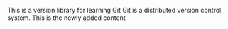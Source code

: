 This is a version library for learning Git
Git is a distributed version control system.
This is the newly added content

